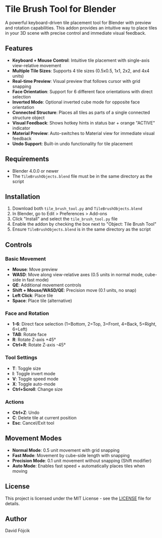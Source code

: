# Tile Brush Tool for Blender

A powerful keyboard-driven tile placement tool for Blender with preview and rotation capabilities. This addon provides an intuitive way to place tiles in your 3D scene with precise control and immediate visual feedback.

## Features

- **Keyboard + Mouse Control**: Intuitive tile placement with single-axis view-relative movement
- **Multiple Tile Sizes**: Supports 4 tile sizes (0.5x0.5, 1x1, 2x2, and 4x4 units)
- **Real-time Preview**: Visual preview that follows cursor with grid snapping
- **Face Orientation**: Support for 6 different face orientations with direct selection
- **Inverted Mode**: Optional inverted cube mode for opposite face orientation
- **Connected Structure**: Places all tiles as parts of a single connected structure object
- **Visual Feedback**: Shows hotkey hints in status bar + orange "ACTIVE" indicator
- **Material Preview**: Auto-switches to Material view for immediate visual feedback
- **Undo Support**: Built-in undo functionality for tile placement

## Requirements

- Blender 4.0.0 or newer
- The `TileBrushObjects.blend` file must be in the same directory as the script

## Installation

1. Download both `tile_brush_tool.py` and `TileBrushObjects.blend`
2. In Blender, go to Edit > Preferences > Add-ons
3. Click "Install" and select the `tile_brush_tool.py` file
4. Enable the addon by checking the box next to "Object: Tile Brush Tool"
5. Ensure `TileBrushObjects.blend` is in the same directory as the script

## Controls

### Basic Movement
- **Mouse**: Move preview
- **WASD**: Move along view-relative axes (0.5 units in normal mode, cube-side in fast mode)
- **QE**: Additional movement controls
- **Shift + Mouse/WASD/QE**: Precision move (0.1 units, no snap)
- **Left Click**: Place tile
- **Space**: Place tile (alternative)

### Face and Rotation
- **1-6**: Direct face selection (1=Bottom, 2=Top, 3=Front, 4=Back, 5=Right, 6=Left)
- **TAB**: Rotate face
- **R**: Rotate Z-axis +45°
- **Ctrl+R**: Rotate Z-axis -45°

### Tool Settings
- **T**: Toggle size
- **I**: Toggle invert mode
- **V**: Toggle speed mode
- **X**: Toggle auto-mode
- **Ctrl+Scroll**: Change size

### Actions
- **Ctrl+Z**: Undo
- **C**: Delete tile at current position
- **Esc**: Cancel/Exit tool

## Movement Modes

- **Normal Mode**: 0.5 unit movement with grid snapping
- **Fast Mode**: Movement by cube-side length with snapping
- **Precision Mode**: 0.1 unit movement without snapping (Shift modifier)
- **Auto Mode**: Enables fast speed + automatically places tiles when moving

## License

This project is licensed under the MIT License - see the [LICENSE](LICENSE) file for details.

## Author

David Fójcik 
